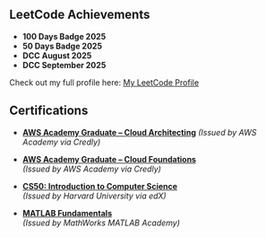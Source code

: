 ## LeetCode Achievements  

- **100 Days Badge 2025**
- **50 Days Badge 2025**
- **DCC August 2025**
- **DCC September 2025**

Check out my full profile here: [My LeetCode Profile](https://leetcode.com/u/CKpn7XWKGi/)

## Certifications

- [**AWS Academy Graduate – Cloud Architecting**](https://www.credly.com/badges/3c8d9bde-26ee-4477-90c6-c69523018136/public_url)
  *(Issued by AWS Academy via Credly)*

- [**AWS Academy Graduate – Cloud Foundations**](https://www.credly.com/badges/f0d2f2a3-860b-48c6-a7a7-a4b0fd213cfd/public_url)  
  *(Issued by AWS Academy via Credly)*

- [**CS50: Introduction to Computer Science**](https://certificates.cs50.io/92eba02a-710b-4f68-8780-0e8b74d5193a.pdf?size=letter)  
   *(Issued by Harvard University via edX)*
- [**MATLAB Fundamentals**](https://matlabacademy.mathworks.com/progress/share/certificate.html?id=2c65b8cb-ad3f-4562-8620-7b1769f91e2b&)  
  *(Issued by MathWorks MATLAB Academy)*
